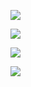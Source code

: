 ![](https://github-readme-stats.vercel.app/api?username=tenzind12&theme=blue-green&hide_border=false&include_all_commits=false&count_private=false)<br/>
<!-- ![](https://github-readme-streak-stats.herokuapp.com/?user=tenzind12&theme=blue-green&hide_border=false)<br/> -->
![](https://github-readme-stats.vercel.app/api/top-langs/?username=tenzind12&theme=blue-green&hide_border=false&include_all_commits=false&count_private=false&layout=compact&hide=html)

<img
  src="https://cr-skills-chart-widget.azurewebsites.net/api/api?username=tenzind12&show-other-skills=true"
/>

![](https://quotes-github-readme.vercel.app/api?type=horizontal&theme=radical)

<!-- [![](https://visitcount.itsvg.in/api?id=tenzind12&icon=0&color=3)](https://visitcount.itsvg.in) -->


<!-- <img src="https://github-readme-stats.vercel.app/api/wakatime?username=Tenzin&layout=compact&theme=merko" alt="wakatime stats"/> -->
<!-- replace x.x.x with actual version -->

